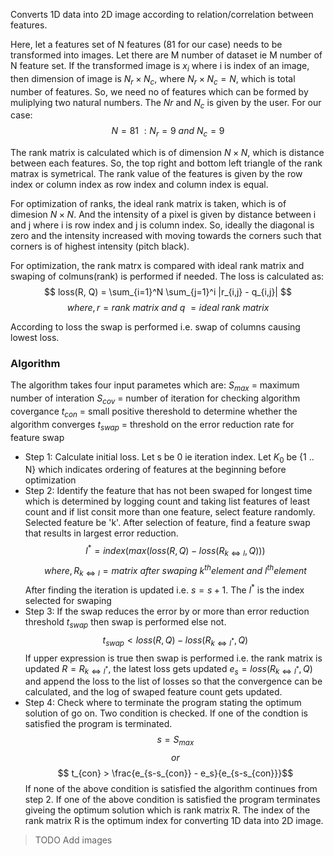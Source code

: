 Converts 1D data into 2D image according to relation/correlation between features.

Here, let a features set of N features (81 for our case) needs to be transformed into images. Let there are M number of dataset ie M number of N feature set. If the transformed image is $x_i$  where i is index of an image, then dimension of image is $N_r \times N_c$, where $N_r \times N_c = N$, which is total number of features. So, we need no of features which can be formed by muliplying two natural numbers. The $Nr$ and $N_c$ is given by the user. For our case:
$$ N = 81\ :N_r = 9\ and\ N_c = 9 $$

The rank matrix is calculated which is of dimension $N \times N$, which is distance between each features. So, the top right and bottom left triangle of the rank matrax is symetrical. The rank value of the features is given by the row index or column index as row index and column index is equal. 

For optimization of ranks, the ideal rank matrix is taken, which is of dimesion $N \times N$. And the intensity of a pixel is given by distance between  i and j where i is row index and j is column index. So, ideally the diagonal is zero and the intensity increased with moving towards the corners such that corners is of highest intensity (pitch black).

For optimization, the rank matrx is compared with ideal rank matrix and swaping of colmuns(rank) is performed if needed. The loss is calculated as:
$$ loss(R, Q) = \sum_{i=1}^N \sum_{j=1}^i |r_{i,j} - q_{i,j}| $$
$$ where, r = rank\ matrix\ and\ q\ = ideal\ rank\ matrix$$

According to loss the swap is performed i.e. swap of columns causing lowest loss. 

### Algorithm
The algorithm takes four input parametes which are:
$S_{max}$ = maximum number of interation 
$S_{cov}$ = number of iteration for checking algorithm covergance
$t_{con}$ = small positive thereshold to determine whether the algorithm converges
$t_{swap}$ = threshold on the error reduction rate for feature swap

- Step 1:
	Calculate initial loss. Let s be 0 ie iteration index. Let $K_0$ be {1 .. N} which indicates ordering of features at the beginning before optimization
- Step 2:
	Identify the feature that has not been swaped for longest time which is determined by logging count and taking list features of least count and if list consit more than one feature, select feature randomly. Selected feature be 'k'. After selection of feature, find a feature swap that results in largest error reduction.
	$$ l^* = index(max(loss(R, Q) - loss(R_{k\Leftrightarrow l}, Q))) $$
	$$ where, R_{k\Leftrightarrow l} = matrix\ after\ swaping\ k^{th} element\ and\ l^{th} element$$
	After finding the iteration is updated i.e. $s = s + 1$. The $l^*$ is the index selected for swaping
- Step 3:
	If the swap reduces the error by or more than error reduction threshold $t_{swap}$ then swap is performed else not.
	$$ t_{swap} < loss(R, Q) - loss(R_{k\Leftrightarrow l^*}, Q)$$
	If upper expression is true then swap is performed i.e. the rank matrix is updated $R = R_{k\Leftrightarrow l^*}$, the latest loss gets updated $e_s = loss(R_{k\Leftrightarrow l^*}, Q)$ and append the loss to the list of losses so that the convergence can be calculated, and the log of swaped feature count gets updated.
- Step 4:
	Check where to terminate the program stating the optimum solution of go on. Two condition is checked. If one of the condtion is satisfied the program is terminated.
	$$ s = S_{max} $$
	$$ or $$
	$$ t_{con} > \frac{e_{s-s_{con}} - e_s}{e_{s-s_{con}}}$$
	If none of the above condition is satisfied the algorithm continues from step 2.
	If one of the above condition is satisfied the program terminates giveing the optimum solution which is rank matrix R. The index of the rank matrix R is the optimum index for converting 1D data into 2D image.

> TODO Add images